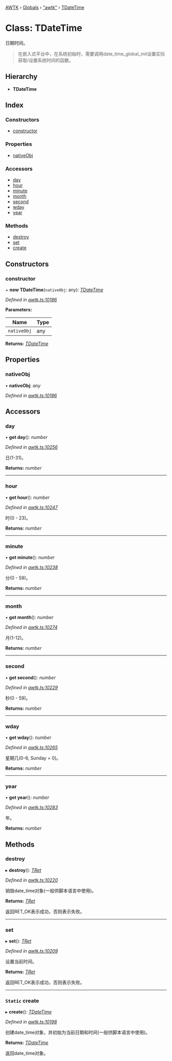 [AWTK](../README.md) › [Globals](../globals.md) › ["awtk"](../modules/_awtk_.md) › [TDateTime](_awtk_.tdatetime.md)

# Class: TDateTime

日期时间。

> 在嵌入式平台中，在系统初始时，需要调用date\_time\_global\_init设置实际获取/设置系统时间的函数。

## Hierarchy

* **TDateTime**

## Index

### Constructors

* [constructor](_awtk_.tdatetime.md#constructor)

### Properties

* [nativeObj](_awtk_.tdatetime.md#nativeobj)

### Accessors

* [day](_awtk_.tdatetime.md#day)
* [hour](_awtk_.tdatetime.md#hour)
* [minute](_awtk_.tdatetime.md#minute)
* [month](_awtk_.tdatetime.md#month)
* [second](_awtk_.tdatetime.md#second)
* [wday](_awtk_.tdatetime.md#wday)
* [year](_awtk_.tdatetime.md#year)

### Methods

* [destroy](_awtk_.tdatetime.md#destroy)
* [set](_awtk_.tdatetime.md#set)
* [create](_awtk_.tdatetime.md#static-create)

## Constructors

###  constructor

\+ **new TDateTime**(`nativeObj`: any): *[TDateTime](_awtk_.tdatetime.md)*

*Defined in [awtk.ts:10186](https://github.com/zlgopen/awtk-binding/blob/5d4a8e9/tools/code_gen/js/output/awtk.ts#L10186)*

**Parameters:**

Name | Type |
------ | ------ |
`nativeObj` | any |

**Returns:** *[TDateTime](_awtk_.tdatetime.md)*

## Properties

###  nativeObj

• **nativeObj**: *any*

*Defined in [awtk.ts:10186](https://github.com/zlgopen/awtk-binding/blob/5d4a8e9/tools/code_gen/js/output/awtk.ts#L10186)*

## Accessors

###  day

• **get day**(): *number*

*Defined in [awtk.ts:10256](https://github.com/zlgopen/awtk-binding/blob/5d4a8e9/tools/code_gen/js/output/awtk.ts#L10256)*

日(1-31)。

**Returns:** *number*

___

###  hour

• **get hour**(): *number*

*Defined in [awtk.ts:10247](https://github.com/zlgopen/awtk-binding/blob/5d4a8e9/tools/code_gen/js/output/awtk.ts#L10247)*

时(0 - 23)。

**Returns:** *number*

___

###  minute

• **get minute**(): *number*

*Defined in [awtk.ts:10238](https://github.com/zlgopen/awtk-binding/blob/5d4a8e9/tools/code_gen/js/output/awtk.ts#L10238)*

分(0 - 59)。

**Returns:** *number*

___

###  month

• **get month**(): *number*

*Defined in [awtk.ts:10274](https://github.com/zlgopen/awtk-binding/blob/5d4a8e9/tools/code_gen/js/output/awtk.ts#L10274)*

月(1-12)。

**Returns:** *number*

___

###  second

• **get second**(): *number*

*Defined in [awtk.ts:10229](https://github.com/zlgopen/awtk-binding/blob/5d4a8e9/tools/code_gen/js/output/awtk.ts#L10229)*

秒(0 - 59)。

**Returns:** *number*

___

###  wday

• **get wday**(): *number*

*Defined in [awtk.ts:10265](https://github.com/zlgopen/awtk-binding/blob/5d4a8e9/tools/code_gen/js/output/awtk.ts#L10265)*

星期几(0-6, Sunday = 0)。

**Returns:** *number*

___

###  year

• **get year**(): *number*

*Defined in [awtk.ts:10283](https://github.com/zlgopen/awtk-binding/blob/5d4a8e9/tools/code_gen/js/output/awtk.ts#L10283)*

年。

**Returns:** *number*

## Methods

###  destroy

▸ **destroy**(): *[TRet](../enums/_awtk_.tret.md)*

*Defined in [awtk.ts:10220](https://github.com/zlgopen/awtk-binding/blob/5d4a8e9/tools/code_gen/js/output/awtk.ts#L10220)*

销毁date_time对象(一般供脚本语言中使用)。

**Returns:** *[TRet](../enums/_awtk_.tret.md)*

返回RET_OK表示成功，否则表示失败。

___

###  set

▸ **set**(): *[TRet](../enums/_awtk_.tret.md)*

*Defined in [awtk.ts:10209](https://github.com/zlgopen/awtk-binding/blob/5d4a8e9/tools/code_gen/js/output/awtk.ts#L10209)*

设置当前时间。

**Returns:** *[TRet](../enums/_awtk_.tret.md)*

返回RET_OK表示成功，否则表示失败。

___

### `Static` create

▸ **create**(): *[TDateTime](_awtk_.tdatetime.md)*

*Defined in [awtk.ts:10198](https://github.com/zlgopen/awtk-binding/blob/5d4a8e9/tools/code_gen/js/output/awtk.ts#L10198)*

创建date_time对象，并初始为当前日期和时间(一般供脚本语言中使用)。

**Returns:** *[TDateTime](_awtk_.tdatetime.md)*

返回date_time对象。
